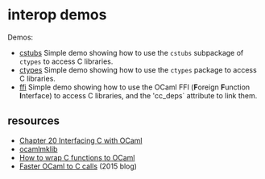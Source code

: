 # interop demos

Demos:

* [cstubs](cstubs) Simple demo showing how to use the `cstubs` subpackage of `ctypes` to access C libraries.
* [ctypes](ctypes) Simple demo showing how to use the `ctypes` package to access C libraries.
* [ffi](ffi) Simple demo showing how to use the OCaml FFI (**F**oreign **F**unction **I**nterface) to access C libraries, and the 'cc_deps` attribute to link them.

## resources

* [Chapter 20  Interfacing C with OCaml](https://caml.inria.fr/pub/docs/manual-ocaml-4.11/intfc.html)
* [ocamlmklib](https://caml.inria.fr/pub/docs/manual-ocaml/intfc.html#s%3Aocamlmklib)
* [How to wrap C functions to OCaml](http://decapode314.free.fr/ocaml/ocaml-wrapping-c.html)
* [Faster OCaml to C calls](https://blog.janestreet.com/faster-ocaml-to-c-calls/) (2015 blog)